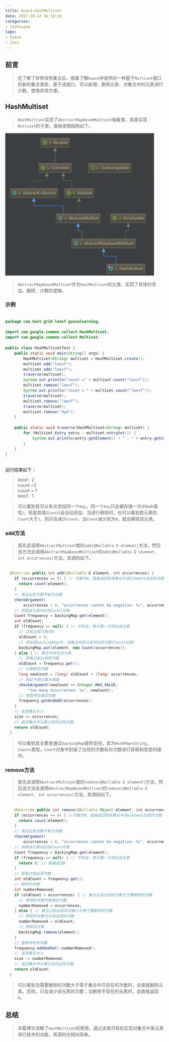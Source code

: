 ```yaml
---
title: Guava-HashMultiset
date: 2017-10-22 16:18:16
categories:
- technique
tags:
- Guava
- Java
---
```


## 前言
> 在了解了非修改性集合后，接着了解`Guava`中提供的一种基于`Multiset`接口的新的集合类型，基于该接口，可以新增、删除元素、对集合中的元素进行计数，使用非常方便。

## HashMultiset

> `HashMultiset`实现了`AbstractMapBasedMultiset`抽象类，其是实现`Multiset`的子类，类继承图结构如下。

![](https://raw.githubusercontent.com/leesf/blogPhotos/master/class-inherient-structure.png)

> `AbstractMapBasedMultiset`作为`HashMultiset`的父类，实现了具体的添加、删除、计数的逻辑。

### 示例

```java

package com.hust.grid.leesf.guavalearning;

import com.google.common.collect.HashMultiset;
import com.google.common.collect.Multiset;

public class HashMultisetTest {
    public static void main(String[] args) {
        HashMultiset<String> multiset = HashMultiset.create();
        multiset.add("leesf");
        multiset.add("leesf");
        traverse(multiset);
        System.out.println("count =" + multiset.count("leesf"));
        multiset.remove("leesf");
        System.out.println("count = " + multiset.count("leesf"));
        traverse(multiset);
        multiset.remove("leesf");
        traverse(multiset);
        multiset.remove("dyd");
    }

    public static void traverse(HashMultiset<String> multiset) {
        for (Multiset.Entry entry : multiset.entrySet()) {
            System.out.println(entry.getElement() + " : " + entry.getCount());
        }
    }
}



```

运行结果如下：  
> leesf : 2  
count =2  
count = 1  
leesf : 1   

> 可以看到其可以多次添加同一个`Key`，同一个`Key`只会被存储一次(Hash属性)，但是其值(`Count`)会自动添加，当进行移除时，也可以看到若元素的`Count`大于`1`，则只会减少`Count`，当`Count`减少到为`0`，就会移除该元素。

### add方法

> 首先会调用`AbstractMultiset`类的`add(@Nullable E element)`方法，然后该方法会调用`AbstractMapBasedMultiset`的`add(@Nullable E element, int occurrences)`方法，其源码如下。

```java

  @Override public int add(@Nullable E element, int occurrences) {
    if (occurrences == 0) { // 次数为0，直接返回现有集合中该element出现的次数
      return count(element);
    }
	// 保证出现次数不能为负数
    checkArgument(
        occurrences > 0, "occurrences cannot be negative: %s", occurrences);
	// 获取该元素对应的Count对象
    Count frequency = backingMap.get(element);
    int oldCount;
    if (frequency == null) { // 不存在，表示第一次添加该元素
	  // 之前出现次数为0
      oldCount = 0;
	  // 添加至backingMap中，该集合存放元素和出现次数(Count对象)
      backingMap.put(element, new Count(occurrences));
    } else { // 集合中存在该元素
	  // 获取之前出现的次数
      oldCount = frequency.get();
	  // 计算新的次数
      long newCount = (long) oldCount + (long) occurrences;
	  // 保证不超过最大阈值
      checkArgument(newCount <= Integer.MAX_VALUE,
          "too many occurrences: %s", newCount);
	  // 获取然后增加次数
      frequency.getAndAdd(occurrences);
    }
	// 改变集合大小
    size += occurrences;
	// 返回集合中元素之前的出现次数
    return oldCount;
  }

```

> 可以看到其主要是通过`backingMap`提供支持，其为`HashMap<String, Count>`类型，`Count`对象中封装了出现的次数和对次数进行获取和改变的操作。

### remove方法

> 首先会调用`AbstractMultiset`类的`remove(@Nullable E element)`方法，然后该方法会调用`AbstractMapBasedMultiset`的`remove(@Nullable E element, int occurrences)`方法，其源码如下。

```java

    @Override public int remove(@Nullable Object element, int occurrences) {
    if (occurrences == 0) { //次数为0，直接返回现有集合中该element出现的次数
      return count(element);
    }
	// 保证出现次数不能为负数
    checkArgument(
        occurrences > 0, "occurrences cannot be negative: %s", occurrences);
	// 获取该元素对应的Count对象	
    Count frequency = backingMap.get(element);
    if (frequency == null) { // 不存在，表示第一次添加该元素
      return 0; // 直接返回0
    }
	// 获取之前出现次数
    int oldCount = frequency.get();
	// 移除的次数
    int numberRemoved;
    if (oldCount > occurrences) { // 集合之前出现的次数大于要删除的次数
	  // 移除的次数为删除的次数
      numberRemoved = occurrences;
    } else { // 集合之前出现的次数小于等于要删除的次数
	  // 移除的次数为之前出现的次数
      numberRemoved = oldCount;
	  // 移除该元素
      backingMap.remove(element);
    }
	// 更新存在的次数
    frequency.addAndGet(-numberRemoved);
	// 改变集合大小
    size -= numberRemoved;
	// 返回集合中元素之前的出现次数
    return oldCount;
  }

```

> 可以看到当需要删除的次数大于等于集合中已存在的次数时，会直接删除元素，否则，只会减少该元素的次数；当删除不存在的元素时，会直接返回`0`。


## 总结

> 本篇博文讲解了`HashMultiset`的使用，通过该类可轻松实现对集合中某元素进行技术的功能，其源码也相对简单。



